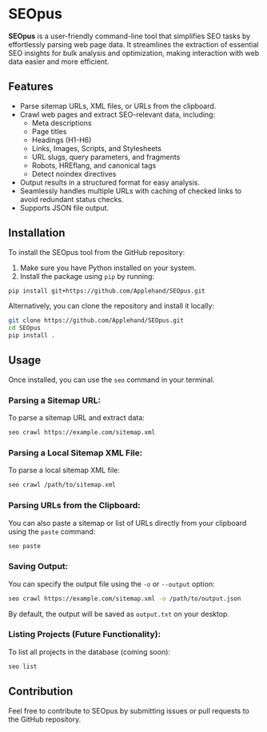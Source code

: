 # SEOpus

**SEOpus** is a user-friendly command-line tool that simplifies SEO tasks by effortlessly parsing web page data. It streamlines the extraction of essential SEO insights for bulk analysis and optimization, making interaction with web data easier and more efficient.


## Features

- Parse sitemap URLs, XML files, or URLs from the clipboard.
- Crawl web pages and extract SEO-relevant data, including:
  - Meta descriptions
  - Page titles
  - Headings (H1-H6)
  - Links, Images, Scripts, and Stylesheets
  - URL slugs, query parameters, and fragments
  - Robots, HREflang, and canonical tags
  - Detect noindex directives
- Output results in a structured format for easy analysis.
- Seamlessly handles multiple URLs with caching of checked links to avoid redundant status checks.
- Supports JSON file output.

## Installation

To install the SEOpus tool from the GitHub repository:

1. Make sure you have Python installed on your system.
2. Install the package using `pip` by running:

```bash
pip install git+https://github.com/Applehand/SEOpus.git
```

Alternatively, you can clone the repository and install it locally:

```bash
git clone https://github.com/Applehand/SEOpus.git
cd SEOpus
pip install .
```

## Usage

Once installed, you can use the `seo` command in your terminal.

### Parsing a Sitemap URL:

To parse a sitemap URL and extract data:

```bash
seo crawl https://example.com/sitemap.xml
```

### Parsing a Local Sitemap XML File:

To parse a local sitemap XML file:

```bash
seo crawl /path/to/sitemap.xml
```

### Parsing URLs from the Clipboard:

You can also paste a sitemap or list of URLs directly from your clipboard using the `paste` command:

```bash
seo paste
```

### Saving Output:

You can specify the output file using the `-o` or `--output` option:

```bash
seo crawl https://example.com/sitemap.xml -o /path/to/output.json
```

By default, the output will be saved as `output.txt` on your desktop.

### Listing Projects (Future Functionality):

To list all projects in the database (coming soon):

```bash
seo list
```

## Contribution

Feel free to contribute to SEOpus by submitting issues or pull requests to the GitHub repository.

